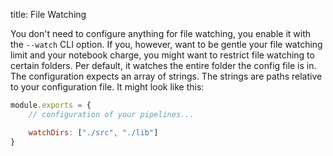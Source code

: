 title: File Watching

You don't need to configure anything for file watching, you enable it with the
`--watch` CLI option. If you, however, want to be gentle your file watching
limit and your notebook charge, you might want to restrict file watching to
certain folders. Per default, it watches the entire folder the config file is
in. The configuration expects an array of strings. The strings are paths
relative to your configuration file. It might look like this:

```js
module.exports = {
    // configuration of your pipelines...

    watchDirs: ["./src", "./lib"]
}
```
